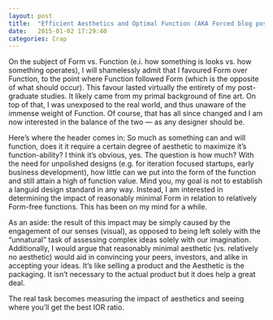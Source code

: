 ```yaml
---
layout: post
title:  "Efficient Aesthetics and Optimal Function (AKA Forced blog post for the sake of writing something for work)"
date:   2015-01-02 17:29:40
categories: Crap
---
```


On the subject of Form vs. Function (e.i. how something is looks vs. how something operates), I will shamelessly admit that I favoured Form over Function, to the point where Function followed Form (which is the opposite of what should occur). This favour lasted virtually the entirety of my post-graduate studies. It likely came from my primal background of fine art. On top of that, I was unexposed to the real world, and thus unaware of the immense weight of Function. Of course, that has all since changed and I am now interested in the balance of the two — as any designer should be. 

Here’s where the header comes in: So much as something can and will function, does it it require a certain degree of aesthetic to maximize it’s function-ability? I think it’s obvious, yes.  The question is how much? With the need for unpolished designs (e.g. for iteration focused startups, early business development), how little can we put into the form of the function and still attain a high of function value. Mind you, my goal is not to establish a languid design standard in any way. Instead, I am interested in determining the impact of reasonably minimal Form in relation to relatively Form-free functions. This has been on my mind for a while.

As an aside: the result of this impact may be simply caused by the engagement of our senses (visual), as opposed to being left solely with the “unnatural” task of assessing complex ideas solely with our imagination. Additionally, I would argue that reasonably minimal aesthetic (vs. relatively no aesthetic) would aid in convincing your peers, investors, and alike in accepting your ideas. It’s like selling a product and the Aesthetic is the packaging. It isn’t necessary to the actual product but it does help a great deal. 

The real task becomes measuring the impact of aesthetics and seeing where you’ll get the best IOR ratio.
